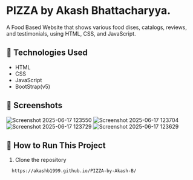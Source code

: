 # PIZZA by Akash Bhattacharyya.

A Food Based Website that shows various food dises, catalogs, reviews, and testimonials, using HTML, CSS, and JavaScript.


## 🔧 Technologies Used

- HTML
- CSS
- JavaScript
- BootStrap(v5)

## 📸 Screenshots
![Screenshot 2025-06-17 123550](https://github.com/user-attachments/assets/87ab0629-982f-49be-b0f1-f9960c4e8684)
![Screenshot 2025-06-17 123704](https://github.com/user-attachments/assets/78fc3dec-f173-4746-9f87-8acde3a0802d)
![Screenshot 2025-06-17 123729](https://github.com/user-attachments/assets/200b791c-9951-49b4-b017-224615eb6c26)
![Screenshot 2025-06-17 123629](https://github.com/user-attachments/assets/6f94806f-5b99-426f-acb2-0f5dc1a07fb8)




## 🚀 How to Run This Project

1. Clone the repository
```bash
  https://akashb1999.github.io/PIZZA-by-Akash-B/
